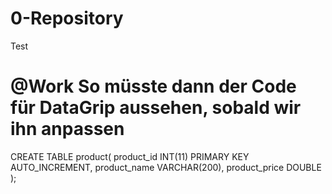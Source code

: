 # 0-Repository
Test

# @Work So müsste dann der Code für DataGrip aussehen, sobald wir ihn anpassen
CREATE TABLE product(
product_id INT(11) PRIMARY KEY AUTO_INCREMENT,
product_name VARCHAR(200),
product_price DOUBLE
);